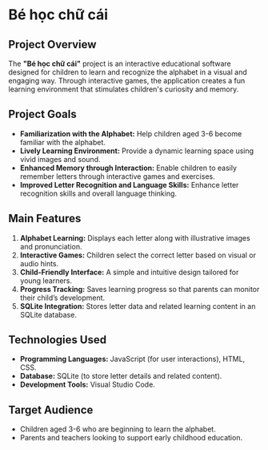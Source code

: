 # Bé học chữ cái

## Project Overview
The **"Bé học chữ cái"** project is an interactive educational software designed for children to learn and recognize the alphabet in a visual and engaging way. Through interactive games, the application creates a fun learning environment that stimulates children's curiosity and memory.

## Project Goals
- **Familiarization with the Alphabet:** Help children aged 3-6 become familiar with the alphabet.
- **Lively Learning Environment:** Provide a dynamic learning space using vivid images and sound.
- **Enhanced Memory through Interaction:** Enable children to easily remember letters through interactive games and exercises.
- **Improved Letter Recognition and Language Skills:** Enhance letter recognition skills and overall language thinking.

## Main Features
1. **Alphabet Learning:** Displays each letter along with illustrative images and pronunciation.
2. **Interactive Games:** Children select the correct letter based on visual or audio hints.
3. **Child-Friendly Interface:** A simple and intuitive design tailored for young learners.
4. **Progress Tracking:** Saves learning progress so that parents can monitor their child’s development.
5. **SQLite Integration:** Stores letter data and related learning content in an SQLite database.

## Technologies Used
- **Programming Languages:** JavaScript (for user interactions), HTML, CSS.
- **Database:** SQLite (to store letter details and related content).
- **Development Tools:** Visual Studio Code.

## Target Audience
- Children aged 3-6 who are beginning to learn the alphabet.
- Parents and teachers looking to support early childhood education.
